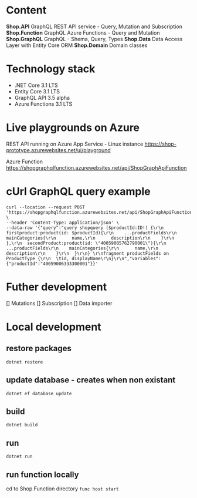 # Content
**Shop.API**
GraphQL REST API service - Query, Mutation and Subscription
**Shop.Function**
GraphQL Azure Functions - Query and Mutation
**Shop.GraphQL**
GraphQL - Shema, Query, Types
**Shop.Data**
Data Access Layer with Entity Core ORM
**Shop.Domain**
Domain classes

# Technology stack
* .NET Core 3.1 LTS
* Entity Core 3.1 LTS
* GraphQL API 3.5 alpha
* Azure Functions 3.1 LTS

# Live playgrounds on Azure
REST API running on Azure App Service - Linux instance
https://shop-prototype.azurewebsites.net/ui/playground

Azure Function 
https://shopgraphqlfunction.azurewebsites.net/api/ShopGraphApiFunction

# cUrl GraphQL query example
```cUrl
curl --location --request POST 'https://shopgraphqlfunction.azurewebsites.net/api/ShopGraphApiFunction' \
--header 'Content-Type: application/json' \
--data-raw '{"query":"query shopquery ($productId:ID!) {\r\n  firstproduct:product(id: $productId){\r\n    ...productFields\r\n    mainCategories{\r\n      name,\r\n      description\r\n    }\r\n  },\r\n  secondProduct:product(id: \"40059005762790001\"){\r\n    ...productFields\r\n    mainCategories{\r\n      name,\r\n      description\r\n    }\r\n  }\r\n} \r\nfragment productFields on ProductType {\r\n  \tid, displayName\r\n}\r\n","variables":{"productId":"40059006333300001"}}'
```

# Futher development 
[] Mutations
[] Subscription
[] Data importer

# Local development

## restore packages

`dotnet restore`

## update database - creates when non existant

`dotnet ef database update`

## build

`dotnet build`

## run

`dotnet run`

## run function locally
cd to Shop.Function directory
`func host start`